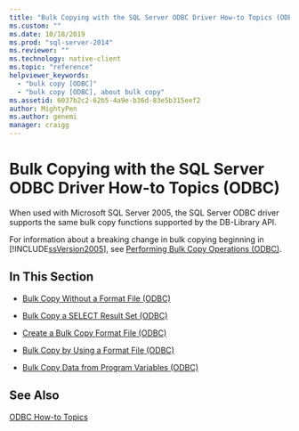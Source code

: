 ```yaml
---
title: "Bulk Copying with the SQL Server ODBC Driver How-to Topics (ODBC) | Microsoft Docs"
ms.custom: ""
ms.date: 10/18/2019
ms.prod: "sql-server-2014"
ms.reviewer: ""
ms.technology: native-client
ms.topic: "reference"
helpviewer_keywords: 
  - "bulk copy [ODBC]"
  - "bulk copy [ODBC], about bulk copy"
ms.assetid: 6037b2c2-62b5-4a9e-b36d-83e5b315eef2
author: MightyPen
ms.author: genemi
manager: craigg
---
```

# Bulk Copying with the SQL Server ODBC Driver How-to Topics (ODBC)
  When used with Microsoft SQL Server 2005, the SQL Server ODBC driver supports the same bulk copy functions supported by the DB-Library API.  
  
 For information about a breaking change in bulk copying beginning in [!INCLUDE[ssVersion2005](../../../includes/ssversion2005-md.md)], see [Performing Bulk Copy Operations &#40;ODBC&#41;](../../native-client-odbc-bulk-copy-operations/performing-bulk-copy-operations-odbc.md).  
  
## In This Section  
  
-   [Bulk Copy Without a Format File &#40;ODBC&#41;](bulk-copy-without-a-format-file-odbc.md)  
  
-   [Bulk Copy a SELECT Result Set &#40;ODBC&#41;](bulk-copy-a-select-result-set-odbc.md)  
  
-   [Create a Bulk Copy Format File &#40;ODBC&#41;](create-a-bulk-copy-format-file-odbc.md)  
  
-   [Bulk Copy by Using a Format File &#40;ODBC&#41;](bulk-copy-by-using-a-format-file-odbc.md)  
  
-   [Bulk Copy Data from Program Variables &#40;ODBC&#41;](bulk-copy-data-from-program-variables-odbc.md)  
  
## See Also  
 [ODBC How-to Topics](../odbc-how-to-topics.md)  
  
  
